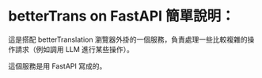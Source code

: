 # betterTrans on FastAPI 簡單說明：

這是搭配 betterTranslation 瀏覽器外掛的一個服務，負責處理一些比較複雜的操作請求（例如調用 LLM 進行某些操作）。

這個服務是用 FastAPI 寫成的。